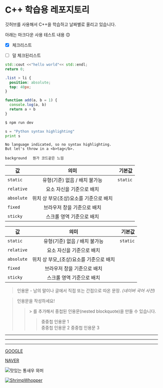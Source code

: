 <!-- 안뇽하세요 -->
# C++ 학습용 레포지토리
깃허브를 사용해서 C++을 학습하고 날짜별로 올리고 있습니다.

아래는 마크다운 사용 테스트 내용 😊
- [x] 체크리스트
- [ ] 덜 체크된리스트 <!--Alt+c하면 체크박스 설정 또는 해제 가능-->


<!--코드 박스 만들기-->
```c++
std::cout <<"hello world"<< std::endl;
return 0;
```

```css
.list > li {
  position: absolute;
  top: 40px;
}
```

```javascript
function add(a, b = 1) {
  console.log(a, b)
  return a + b
}
```

```bash
$ npm run dev
```
 
```python
s = "Python syntax highlighting"
print s
```
 
```plaintext
No language indicated, so no syntax highlighting. 
But let's throw in a <b>tag</b>.
```

`background`&nbsp;&nbsp;&nbsp;&nbsp; `뭔가 코드같은 느낌`
<!--&nbsp;은 공백 한 칸을 만들어 줌-->
| 값 | 의미 | 기본값 |
|---|:---:|---:|
| `static` | 유형(기준) 없음 / 배치 불가능 | `static` |
| `relative` | 요소 자신을 기준으로 배치 |  |
| `absolute` | 위치 상 부모(조상)요소를 기준으로 배치 |  |
| `fixed` | 브라우저 창을 기준으로 배치 |  |
| `sticky` | 스크롤 영역 기준으로 배치 |  |

값 | 의미 | 기본값
---|:---:|---:
`static` | 유형(기준) 없음 / 배치 불가능 | `static`
`relative` | 요소 자신을 기준으로 배치 |
`absolute` | 위치 상 부모_(조상)요소를 기준으로 배치 |
`fixed` | 브라우저 창을 기준으로 배치 |
`sticky` | 스크롤 영역 기준으로 배치 |


> 인용문 - 남의 말이나 글에서 직접 또는 간접으로 따온 문장.
> _(네이버 국어 사전)_



> 인용문을 작성하세요!
>> \> 를 추가해서 중첩된 인용문(nested blockquote)을 만들 수 있습니다.
>>> 중중첩 인용문 1<br>  <!--<br>기호 사용해서 띄우기-->
>>> 중중첩 인용문 2  <!--띄워쓰기 두번 요거는 주석-->
>>> 중중첩 인용문 3  


[//]: # (이렇게도 주석을 넣을 수 있다!)
[//]: # "'이렇게도!'"
---
***
___

[GOOGLE](https://google.com)

[NAVER](https://naver.com "링크 설명(title)을 작성하세요.")


![맛있는 통새우 와퍼](https://mblogthumb-phinf.pstatic.net/20160531_218/egdc1047_1464699874302qtc9M_PNG/%BD%BA%C5%A9%B8%B0%BC%A6_2016-05-31_%BF%C0%C8%C4_10.03.53.png?type=w420 "버거킹의 통새우 와퍼-네이버 블로그")


[![ShrimpWhopper](https://mob-prd.burgerking.co.kr/images/menu/web/main/2025/01/06/b29489df-fafb-43f1-b0e1-21ab7b0c19e3.png)](https://www.burgerking.co.kr/menu/detail/1080121 "버거킹 메뉴상세-통새우 와퍼")